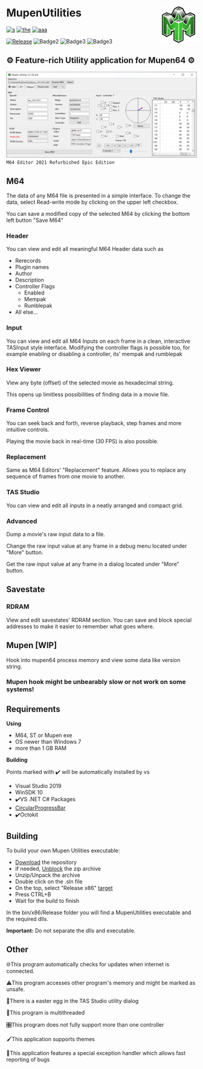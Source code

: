# MupenUtilities<img src="https://github.com/Aurumaker72/MupenUtilities/blob/main/Resources/mupengreen.png" align="right" />
[![s](https://forthebadge.com/images/badges/not-a-bug-a-feature.svg)](https://forthebadge.com) [![the](https://forthebadge.com/images/badges/no-ragrets.svg)](https://forthebadge.com) [![aaa](https://forthebadge.com/images/badges/you-didnt-ask-for-this.svg)](https://forthebadge.com)

[![Release](https://img.shields.io/github/v/release/Aurumaker72/MupenUtilities?label=Release)](https://github.com/Aurumaker72/MupenUtilities/releases)
![Badge2](https://img.shields.io/github/last-commit/Aurumaker72/MupenUtilities?label=Latest%20Commit) ![Badge3](https://img.shields.io/github/license/Aurumaker72/MupenUtilities?label=License) ![Badge3](https://img.shields.io/badge/Maintained-yes-green) 



## ⚙️ Feature-rich Utility application for Mupen64 ⚙️</b> 


![](https://raw.githubusercontent.com/Aurumaker72/MupenUtilities/multicontroller/app.PNG)
`M64 Editor 2021 Refurbished Epic Edition`

## M64
The data of any M64 file is presented in a simple interface.
To change the data, select Read-write mode by clicking on the upper left checkbox.

You can save a modified copy of the selected M64 by clicking the bottom left button "Save M64"

### Header
You can view and edit all meaningful M64 Header data such as
- Rerecords
- Plugin names
- Author
- Description
- Controller Flags
  - Enabled
  - Mempak
  - Rumblepak
- All else...


### Input
You can view and edit all M64 Inputs on each frame in a clean, interactive TASInput style interface.
Modifying the controller flags is possible too, for example enabling or disabling a controller, its' mempak and rumblepak

### Hex Viewer
View any byte (offset) of the selected movie as hexadecimal string.

This opens up limitless possibilities of finding data in a movie file.

### Frame Control
You can seek back and forth, reverse playback, step frames and more intuitive controls.

Playing the movie back in real-time (30 FPS) is also possible.

### Replacement
Same as M64 Editors' "Replacement" feature. Allows you to replace any sequence of frames from one movie to another. 

### TAS Studio
You can view and edit all inputs in a neatly arranged and compact grid.

### Advanced
Dump a movie's raw input data to a file.

Change the raw input value at any frame in a debug menu located under "More" button.

Get the raw input value at any frame in a dialog located under "More" button. 

## Savestate

### RDRAM
View and edit savestates' RDRAM section. You can save and block special addresses to make it easier to remember what goes where.

## Mupen [WIP]
Hook into mupen64 process memory and view some data like version string.

### __Mupen hook might be unbearably slow or not work on some systems!__

## Requirements
__Using__
- M64, ST or Mupen exe
- OS newer than Windows 7
- more than 1 GB RAM

__Building__

Points marked with ✔️ will be automatically installed by vs

- Visual Studio 2019
- WinSDK 10
- ✔️VS .NET C# Packages
- [CircularProgressBar](https://github.com/falahati/CircularProgressBar)
- ✔️Octokit


## Building
To build your own Mupen Utilities executable:
- [Download](https://github.com/Aurumaker72/MupenUtilities/zipball/main) the repository
- If needed, [Unblock](https://4sysops.com/wp-content/uploads/2015/01/Unblock-in-File-Explorer.png) the zip archive
- Unzip/Unpack the archive
- Double click on the .sln file
- On the top, select "Release x86" [target](http://ladydebug.com/blog/myimages/dotnetcore-framework/applicationpropertiesdotnetcore.png)
- Press CTRL+B
- Wait for the build to finish

In the bin/x86/Release folder you will find a MupenUtilities executable and the required dlls.

**Important:** Do not separate the dlls and executable.

## Other
🌐This program automatically checks for updates when internet is connected.

⚠️This program accesses other program's memory and might be marked as unsafe. 

🥚There is a easter egg in the TAS Studio utility dialog

🧵This program is multithreaded

🎛️This program does not fully support more than one controller

🖌️This application supports themes

🔌This application features a special exception handler which allows fast reporting of bugs
